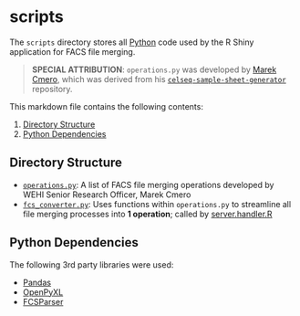 # scripts

The `scripts` directory stores all [Python](https://docs.python.org/3/) code used by the R Shiny application for FACS file merging.

> **SPECIAL ATTRIBUTION**: `operations.py` was developed by [Marek Cmero](https://www.linkedin.com/in/marek-cmero/?originalSubdomain=au), which was derived from his [`celseq-sample-sheet-generator`](https://github.com/WEHIGenomicsRnD/celseq-sample-sheet-generator) repository.

This markdown file contains the following contents:
1. [Directory Structure](#directory-structure)
2. [Python Dependencies](#python-dependencies)

## Directory Structure
- [`operations.py`](./operations.py): A list of FACS file merging operations developed by WEHI Senior Research Officer, Marek Cmero
- [`fcs_converter.py`](./fcs_converter.py): Uses functions within `operations.py` to streamline all file merging processes into **1 operation**; called by [server.handler.R](../R/server.handler.R)

## Python Dependencies
The following 3rd party libraries were used:
- [Pandas](https://pandas.pydata.org/)
- [OpenPyXL](https://openpyxl.readthedocs.io/en/stable/)
- [FCSParser](https://pypi.org/project/fcsparser/)
